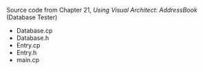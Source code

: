 Source code from Chapter 21, *Using Visual Architect: AddressBook* (Database Tester)

 - Database.cp
 - Database.h
 - Entry.cp
 - Entry.h
 - main.cp
